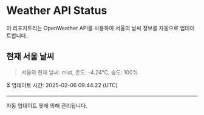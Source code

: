 
# Weather API Status

이 리포지토리는 OpenWeather API를 사용하여 서울의 날씨 정보를 자동으로 업데이트합니다.

## 현재 서울 날씨
> 서울의 현재 날씨: mist, 온도: -4.24°C, 습도: 100%

⏳ 업데이트 시간: 2025-02-06 09:44:22 (UTC)

---
자동 업데이트 봇에 의해 관리됩니다.
